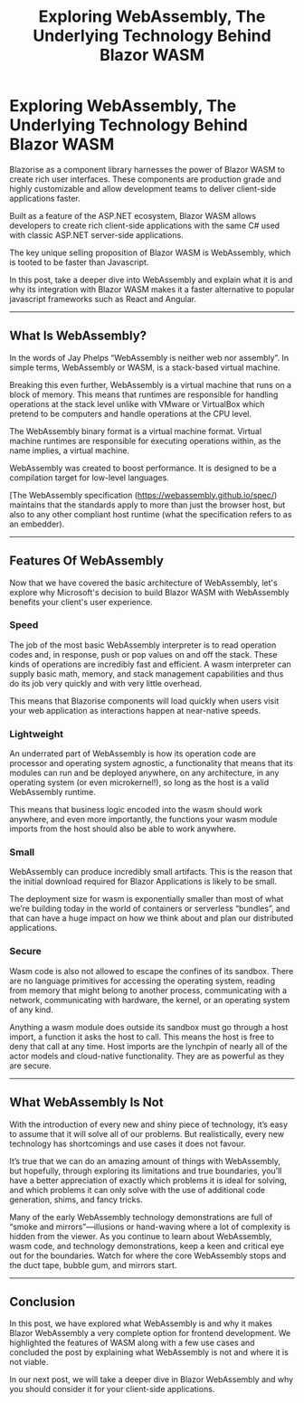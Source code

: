 ﻿---
title: Exploring WebAssembly, The Underlying Technology Behind Blazor WASM
description: 
permalink: /blog/exploring-webassembly-the-underlying-technology-behind-blazor-wasm
canonical: /blog/exploring-webassembly-the-underlying-technology-behind-blazor-wasm
image-url: img/blog/2022-07-12/the_underlying_technology_behind_blazor_wasm.png
image-title: Exploring WebAssembly, The Underlying Technology Behind Blazor WASM
author-name: James Amattey
author-image: james
posted-on: July 13th, 2022
read-time: 4 min
---

# Exploring WebAssembly, The Underlying Technology Behind Blazor WASM

Blazorise as a component library harnesses the power of Blazor WASM to create rich user interfaces. These components are production grade and highly customizable and allow development teams to deliver client-side applications faster.

Built as a feature of the ASP.NET ecosystem, Blazor WASM allows developers to create rich client-side applications with the same C# used with classic ASP.NET server-side applications.

The key unique selling proposition of Blazor WASM is WebAssembly, which is tooted to be faster than Javascript.

In this post, take a deeper dive into WebAssembly and explain what it is and why its integration with Blazor WASM makes it a faster alternative to popular javascript frameworks such as React and Angular.

---

## What Is WebAssembly?

In the words of Jay Phelps “WebAssembly is neither web nor assembly”. In simple terms, WebAssembly or WASM, is a stack-based virtual machine.

Breaking this even further, WebAssembly is a virtual machine that runs on a block of memory. This means that runtimes are responsible for handling operations at the stack level unlike with VMware or VirtualBox which pretend to be computers and handle operations at the CPU level.

The WebAssembly binary format is a virtual machine format. Virtual machine runtimes are responsible for executing operations within, as the name implies, a virtual machine.

WebAssembly was created to boost performance. It is designed to be a compilation target for low-level languages.

[The WebAssembly specification (https://webassembly.github.io/spec/) maintains that the standards apply to more than just the browser host, but also to any other compliant host runtime (what the specification refers to as an embedder).

---

## Features Of WebAssembly

Now that we have covered the basic architecture of WebAssembly, let's explore why Microsoft's decision to build Blazor WASM with WebAssembly benefits your client's user experience.

### Speed

The job of the most basic WebAssembly interpreter is to read operation codes and, in response, push or pop values on and off the stack. These kinds of operations are incredibly fast and efficient. A wasm interpreter can supply basic math, memory, and stack management capabilities and thus do its job very quickly and with very little overhead.

This means that Blazorise components will load quickly when users visit your web application as interactions happen at near-native speeds.

### Lightweight

An underrated part of WebAssembly is how its operation code are processor and operating system agnostic, a functionality that means that its modules can run and be deployed anywhere, on any architecture, in any operating system (or even microkernel!), so long as the host is a valid WebAssembly runtime.

This means that business logic encoded into the wasm should work anywhere, and even more importantly, the functions your wasm module imports from the host should also be able to work anywhere.

### Small
WebAssembly can produce incredibly small artifacts. This is the reason that the initial download required for Blazor Applications is likely to be small.

The deployment size for wasm is exponentially smaller than most of what we’re building today in the world of containers or serverless “bundles”, and that can have a huge impact on how we think about and plan our distributed applications.

### Secure

Wasm code is also not allowed to escape the confines of its sandbox. There are no language primitives for accessing the operating system, reading from memory that might belong to another process, communicating with a network, communicating with hardware, the kernel, or an operating system of any kind.

Anything a wasm module does outside its sandbox must go through a host import, a function it asks the host to call. This means the host is free to deny that call at any time. Host imports are the lynchpin of nearly all of the actor models and cloud-native functionality. They are as powerful as they are secure.

---

## What WebAssembly Is Not

With the introduction of every new and shiny piece of technology, it’s easy to assume that it will solve all of our problems. But realistically, every new technology has shortcomings and use cases it does not favour.

It’s true that we can do an amazing amount of things with WebAssembly, but hopefully, through exploring its limitations and true boundaries, you’ll have a better appreciation of exactly which problems it is ideal for solving, and which problems it can only solve with the use of additional code generation, shims, and fancy tricks.

Many of the early WebAssembly technology demonstrations are full of “smoke and mirrors”—illusions or hand-waving where a lot of complexity is hidden from the viewer. As you continue to learn about WebAssembly, wasm code, and technology demonstrations, keep a keen and critical eye out for the boundaries. Watch for where the core WebAssembly stops and the duct tape, bubble gum, and mirrors start.

---

## Conclusion

In this post, we have explored what WebAssembly is and why it makes Blazor WebAssembly a very complete option for frontend development. We highlighted the features of WASM along with a few use cases and concluded the post by explaining what WebAssembly is not and where it is not viable.

In our next post, we will take a deeper dive in Blazor WebAssembly and why you should consider it for your client-side applications. 


